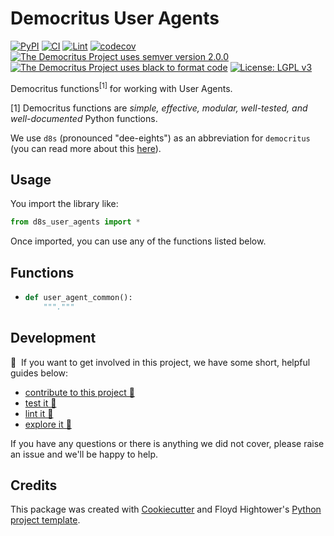 # Democritus User Agents

[![PyPI](https://img.shields.io/pypi/v/d8s-user-agents.svg)](https://pypi.python.org/pypi/d8s-user-agents)
[![CI](https://github.com/democritus-project/d8s-user-agents/workflows/CI/badge.svg)](https://github.com/democritus-project/d8s-user-agents/actions)
[![Lint](https://github.com/democritus-project/d8s-user-agents/workflows/Lint/badge.svg)](https://github.com/democritus-project/d8s-user-agents/actions)
[![codecov](https://codecov.io/gh/democritus-project/d8s-user-agents/branch/main/graph/badge.svg?token=V0WOIXRGMM)](https://codecov.io/gh/democritus-project/d8s-user-agents)
[![The Democritus Project uses semver version 2.0.0](https://img.shields.io/badge/-semver%20v2.0.0-22bfda)](https://semver.org/spec/v2.0.0.html)
[![The Democritus Project uses black to format code](https://img.shields.io/badge/code%20style-black-000000.svg)](https://github.com/psf/black)
[![License: LGPL v3](https://img.shields.io/badge/License-LGPL%20v3-blue.svg)](https://choosealicense.com/licenses/lgpl-3.0/)

Democritus functions<sup>[1]</sup> for working with User Agents.

[1] Democritus functions are <i>simple, effective, modular, well-tested, and well-documented</i> Python functions.

We use `d8s` (pronounced "dee-eights") as an abbreviation for `democritus` (you can read more about this [here](https://github.com/democritus-project/roadmap#what-is-d8s)).

## Usage

You import the library like:

```python
from d8s_user_agents import *
```

Once imported, you can use any of the functions listed below.

## Functions

  - ```python
    def user_agent_common():
        """."""
    ```

## Development

👋 &nbsp;If you want to get involved in this project, we have some short, helpful guides below:

- [contribute to this project 🥇][contributing]
- [test it 🧪][local-dev]
- [lint it 🧹][local-dev]
- [explore it 🔭][local-dev]

If you have any questions or there is anything we did not cover, please raise an issue and we'll be happy to help.

## Credits

This package was created with [Cookiecutter](https://github.com/audreyr/cookiecutter) and Floyd Hightower's [Python project template](https://github.com/fhightower-templates/python-project-template).

[contributing]: https://github.com/democritus-project/.github/blob/main/CONTRIBUTING.md#contributing-a-pr-
[local-dev]: https://github.com/democritus-project/.github/blob/main/CONTRIBUTING.md#local-development-
